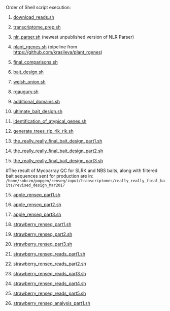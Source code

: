 Order of Shell script execution:

1) [download_reads.sh](https://github.com/harrisonlab/popgen/blob/master/renseq/download_reads.sh)

2) [transcriptome_prep.sh](https://github.com/harrisonlab/popgen/blob/master/renseq/transcriptome_prep.sh)

3) [nlr_parser.sh](https://github.com/harrisonlab/popgen/blob/master/renseq/nlr_parser.sh) (newest unpublished version of NLR Parser)

4) [plant_rgenes.sh](https://github.com/harrisonlab/popgen/blob/master/renseq/plant_rgenes.sh) (pipeline from https://github.com/krasileva/plant_rgenes)

5) [final_comparisons.sh](https://github.com/harrisonlab/popgen/blob/master/renseq/final_comparisons.sh)

6) [bait_design.sh](https://github.com/harrisonlab/popgen/blob/master/renseq/bait_design.sh)

7) [welsh_onion.sh](https://github.com/harrisonlab/popgen/blob/master/renseq/welsh_onion.sh)

8) [rgaugury.sh](https://github.com/harrisonlab/popgen/blob/master/renseq/rgaugury.sh)

9) [additional_domains.sh](https://github.com/harrisonlab/popgen/blob/master/renseq/additional_domains.sh)

19) [ultimate_bait_design.sh](https://github.com/harrisonlab/popgen/blob/master/renseq/ultimate_bait_design.sh)

11) [identification_of_atypical_genes.sh](https://github.com/harrisonlab/popgen/blob/master/renseq/identification_of_atypical_genes.sh)

12) [generate_trees_rlp_rlk_rlk.sh](https://github.com/harrisonlab/popgen/blob/master/renseq/generate_trees_rlp_rlk_rlk.sh)

13) [the_really_really_final_bait_design_part1.sh](https://github.com/harrisonlab/popgen/blob/master/renseq/the_really_really_final_bait_design_part1.sh)

14) [the_really_really_final_bait_design_part2.sh](https://github.com/harrisonlab/popgen/blob/master/renseq/the_really_really_final_bait_design_part2.sh)

15) [the_really_really_final_bait_design_part3.sh](https://github.com/harrisonlab/popgen/blob/master/renseq/the_really_really_final_bait_design_part3.sh)

#The result of Mycoarray QC for SLRK and NBS baits, along with filtered bait sequences sent for production are in:
`/home/sobczm/popgen/renseq/input/transcriptomes/really_really_final_baits/revised_design_Mar2017`

15) [apple_renseq_part1.sh](https://github.com/harrisonlab/popgen/blob/master/renseq/apple_renseq_part1.sh)

16) [apple_renseq_part2.sh](https://github.com/harrisonlab/popgen/blob/master/renseq/apple_renseq_part2.sh)

17) [apple_renseq_part3.sh](https://github.com/harrisonlab/popgen/blob/master/renseq/apple_renseq_part3.sh)

18) [strawberry_renseq_part1.sh](https://github.com/harrisonlab/popgen/blob/master/renseq/strawberry_renseq_part1.sh)

19) [strawberry_renseq_part2.sh](https://github.com/harrisonlab/popgen/blob/master/renseq/strawberry_renseq_part2.sh)

20) [strawberry_renseq_part3.sh](https://github.com/harrisonlab/popgen/blob/master/renseq/strawberry_renseq_part3.sh)

21) [strawberry_renseq_reads_part1.sh](https://github.com/harrisonlab/popgen/blob/master/renseq/strawberry_renseq_reads_part1.sh)

22) [strawberry_renseq_reads_part2.sh](https://github.com/harrisonlab/popgen/blob/master/renseq/strawberry_renseq_reads_part2.sh)

23) [strawberry_renseq_reads_part3.sh](https://github.com/harrisonlab/popgen/blob/master/renseq/strawberry_renseq_reads_part3.sh)

24) [strawberry_renseq_reads_part4.sh](https://github.com/harrisonlab/popgen/blob/master/renseq/strawberry_renseq_reads_part4.sh)

25) [strawberry_renseq_reads_part5.sh](https://github.com/harrisonlab/popgen/blob/master/renseq/strawberry_renseq_reads_part5.sh)

26) [strawberry_renseq_analysis_part1.sh](https://github.com/harrisonlab/popgen/blob/master/renseq/strawberry_renseq_analysis_part1.sh)
